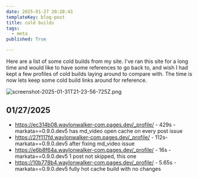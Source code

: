 ```yaml
---
date: 2025-01-27 20:28:43
templateKey: blog-post
title: cold builds
tags:
  - meta
published: True

---
```


Here are a list of some cold builds from my site.  I've ran this site for a
long time and would like to have some references to go back to, and wish I had
kept a few profiles of cold builds laying around to compare with. The time is
now lets keep some cold build links around for reference.

![screenshot-2025-01-31T21-23-56-725Z.png](https://dropper.wayl.one/api/file/cd8f9d96-948a-4e94-aa3d-2c352bb5657b.png)

## 01/27/2025

* <https://ec314b08.waylonwalker-com.pages.dev/_profile/> - 429s - markata==0.9.0.dev5 has md_video open cache on every post issue
* <https://27f117fd.waylonwalker-com.pages.dev/_profile/> - 112s- markata==0.9.0.dev5 after fixing md_video issue
* <https://e6b8f64a.waylonwalker-com.pages.dev/_profile/> - 16s - markata==0.9.0.dev5 1 post not skipped, this one
* <https://10b778b4.waylonwalker-com.pages.dev/_profile/> - 5.65s - markata==0.9.0.dev5 fully hot cache build with no changes
